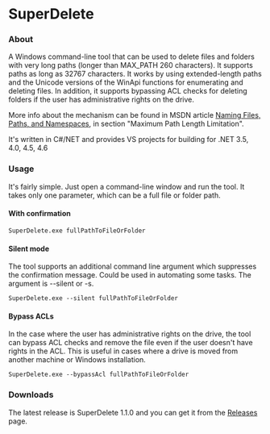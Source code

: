 # SuperDelete

### About
A Windows command-line tool that can be used to delete files and folders with very long paths (longer than MAX_PATH 260 characters). It supports paths as long as 32767 characters.
It works by using extended-length paths and the Unicode versions of the WinApi functions for enumerating and deleting files. 
In addition, it supports bypassing ACL checks for deleting folders if the user has administrative rights on the drive.  

More info about the mechanism can be found in MSDN article [Naming Files, Paths, and Namespaces](https://msdn.microsoft.com/en-us/library/windows/desktop/aa365247(v=vs.85).aspx), in section "Maximum Path Length Limitation".

It's written in C#/NET and provides VS projects for building for .NET 3.5, 4.0, 4.5, 4.6

### Usage

It's fairly simple. Just open a command-line window and run the tool. It takes only one parameter, which can be a full file or folder path.

#### With confirmation 
```
SuperDelete.exe fullPathToFileOrFolder
```

#### Silent mode
The tool supports an additional command line argument which suppresses the confirmation message. Could be used in automating some tasks. The argument is --silent or -s. 

```
SuperDelete.exe --silent fullPathToFileOrFolder
```

#### Bypass ACLs
In the case where the user has administrative rights on the drive, the tool can bypass ACL checks and remove the file even if the user doesn't have rights in the ACL. 
This is useful in cases where a drive is moved from another machine or Windows installation.

```
SuperDelete.exe --bypassAcl fullPathToFileOrFolder
```

### Downloads

The latest release is SuperDelete 1.1.0 and you can get it from the [Releases](https://github.com/marceln/SuperDelete/releases) page. 
